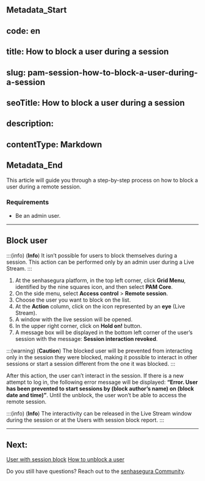 ## Metadata_Start 
## code: en
## title: How to block a user during a session 
## slug: pam-session-how-to-block-a-user-during-a-session 
## seoTitle: How to block a user during a session 
## description:  
## contentType: Markdown 
## Metadata_End
This article will guide you through a step-by-step process on how to block a user during a remote session.

### Requirements
* Be an admin user.

---
## Block user
:::(info) (**Info**)
It isn’t possible for users to block themselves during a session. This action can be performed only by an admin user during a Live Stream.
:::

1. At the senhasegura platform, in the top left corner, click **Grid Menu**, identified by the nine squares icon, and then select **PAM Core**.
2. On the side menu, select **Access control** >  **Remote session**.
3. Choose the user you want to block on the list.
4. At the **Action** column, click on the icon represented by an **eye** (Live Stream).
5. A window with the live session will be opened.
6. In the upper right corner, click on **Hold on!** button.
7. A message box will be displayed in the bottom left corner of the user’s session with the message: **Session interaction revoked**.

:::(warning) (**Caution**)
The blocked user will be prevented from interacting only in the session they were blocked, making it possible to interact in other sessions or start a session different from the one it was blocked.
:::

After this action, the user can’t interact in the session. If there is a new attempt to log in, the following error message will be displayed: **“Error. User has been prevented to start sessions by (block author’s name) on (block date and time)”**. Until the unblock, the user won’t be able to access the remote session.

:::(info) (**Info**)
The interactivity can be released in the Live Stream window during the session or at the Users with session block report.
:::

---
## Next:
[User with session block](/v3-32/docs/pam-session-users-with-session-block)
[How to unblock a user](/v3-32/docs/pam-session-how-to-unblock-a-user)

Do you still have questions? Reach out to the [senhasegura Community](https://community.senhasegura.io/).